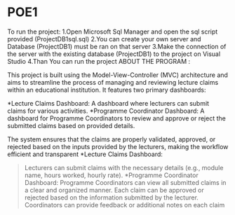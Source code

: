 # POE1
To run the project:
1.Open Microsoft Sql Manager and open the sql script provided (ProjectDB1sql.sql)
2.You can create your own server and Database (ProjectDB1) must be ran on that server
3.Make the connection of the server with the existing database (ProjectDB1) to the project on Visual Studio
4.Than You can run the project
ABOUT THE PROGRAM :

This project is built using the Model-View-Controller (MVC) architecture and aims to streamline the process of managing and reviewing lecture claims within an educational institution. It features two primary dashboards:

*Lecture Claims Dashboard: A dashboard where lecturers can submit claims for various activities.
*Programme Coordinator Dashboard: A dashboard for Programme Coordinators to review and approve or reject the submitted claims based on provided details.

The system ensures that the claims are properly validated, approved, or rejected based on the inputs provided by the lecturers, making the workflow efficient and transparent
*Lecture Claims Dashboard:
>Lecturers can submit claims with the necessary details (e.g., module name, hours worked, hourly rate).
*Programme Coordinator Dashboard:
>Programme Coordinators can view all submitted claims in a clear and organized manner.
>Each claim can be approved or rejected based on the information submitted by the lecturer.
>Coordinators can provide feedback or additional notes on each claim
